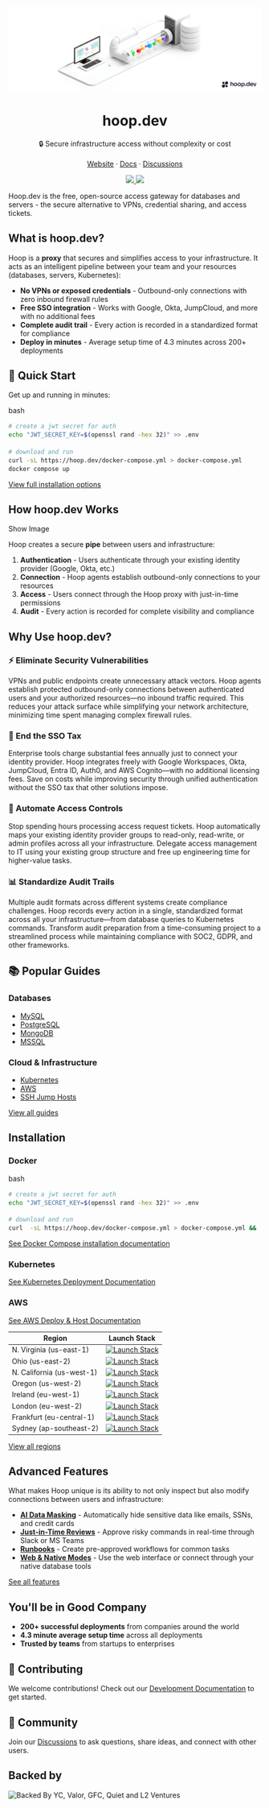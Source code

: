 
![hero](github.png)

<h1 align="center">
<b>hoop.dev</b>
</h1>
<p align="center"> 🔒 Secure infrastructure access without complexity or cost 
<br /> <br />
 <a target="_blank" href="https://hoop.dev">Website</a> · <a target="_blank" href="https://hoop.dev/docs">Docs</a> · <a href="https://github.com/hoophq/hoop/discussions">Discussions</a> </p> </p>
 <p align="center"><a href="https://github.com/hoophq/hoop/actions/workflows/release.yml"><img src="https://img.shields.io/github/v/release/hoophq/hoop.svg?style=flat" /> </a><img src="https://img.shields.io/badge/Setup-4.3_min-success" /></p>

Hoop.dev is the free, open-source access gateway for databases and servers - the secure alternative to VPNs, credential sharing, and access tickets.

## What is hoop.dev?

Hoop is a **proxy** that secures and simplifies access to your infrastructure. It acts as an intelligent pipeline between your team and your resources (databases, servers, Kubernetes):

-   **No VPNs or exposed credentials**  - Outbound-only connections with zero inbound firewall rules
-   **Free SSO integration**  - Works with Google, Okta, JumpCloud, and more with no additional fees
-   **Complete audit trail**  - Every action is recorded in a standardized format for compliance
-   **Deploy in minutes**  - Average setup time of 4.3 minutes across 200+ deployments

## 🚀 Quick Start

Get up and running in minutes:

bash

```bash
# create a jwt secret for auth
echo "JWT_SECRET_KEY=$(openssl rand -hex 32)" >> .env

# download and run
curl -sL https://hoop.dev/docker-compose.yml > docker-compose.yml
docker compose up
```

[View full installation options](https://claude.ai/chat/cd0e4113-01b1-47b0-8d1a-6eec819a3f07#installation)

## How hoop.dev Works

Show Image

Hoop creates a secure **pipe** between users and infrastructure:

1.  **Authentication**  - Users authenticate through your existing identity provider (Google, Okta, etc.)
2.  **Connection**  - Hoop agents establish outbound-only connections to your resources
3.  **Access**  - Users connect through the Hoop proxy with just-in-time permissions
4.  **Audit**  - Every action is recorded for complete visibility and compliance

## Why Use hoop.dev?

### ⚡ Eliminate Security Vulnerabilities

VPNs and public endpoints create unnecessary attack vectors. Hoop agents establish protected outbound-only connections between authenticated users and your authorized resources—no inbound traffic required. This reduces your attack surface while simplifying your network architecture, minimizing time spent managing complex firewall rules.

### 💸 End the SSO Tax

Enterprise tools charge substantial fees annually just to connect your identity provider. Hoop integrates freely with Google Workspaces, Okta, JumpCloud, Entra ID, Auth0, and AWS Cognito—with no additional licensing fees. Save on costs while improving security through unified authentication without the SSO tax that other solutions impose.

### 🔑 Automate Access Controls

Stop spending hours processing access request tickets. Hoop automatically maps your existing identity provider groups to read-only, read-write, or admin profiles across all your infrastructure. Delegate access management to IT using your existing group structure and free up engineering time for higher-value tasks.

### 📊 Standardize Audit Trails

Multiple audit formats across different systems create compliance challenges. Hoop records every action in a single, standardized format across all your infrastructure—from database queries to Kubernetes commands. Transform audit preparation from a time-consuming project to a streamlined process while maintaining compliance with SOC2, GDPR, and other frameworks.

## 📚 Popular Guides

### Databases

-   [MySQL](https://hoop.dev/docs/quickstart/databases/mysql)
-   [PostgreSQL](https://hoop.dev/docs/quickstart/databases/postgres)
-   [MongoDB](https://hoop.dev/docs/quickstart/databases/mongodb)
-   [MSSQL](https://hoop.dev/docs/quickstart/databases/mssql)

### Cloud & Infrastructure

-   [Kubernetes](https://hoop.dev/docs/quickstart/cloud-services/kubernetes)
-   [AWS](https://hoop.dev/docs/quickstart/cloud-services/aws/aws-cli)
-   [SSH Jump Hosts](https://hoop.dev/docs/quickstart/web-applications/jump-hosts)

[View all guides](https://hoop.dev/docs/quickstart)

## Installation

### Docker

bash

```bash
# create a jwt secret for auth
echo "JWT_SECRET_KEY=$(openssl rand -hex 32)" >> .env

# download and run
curl  -sL https://hoop.dev/docker-compose.yml > docker-compose.yml &&  docker compose up
```

[See Docker Compose installation documentation](https://hoop.dev/docs/setup/deployment/docker-compose)

### Kubernetes

[See Kubernetes Deployment Documentation](https://hoop.dev/docs/setup/deployment/kubernetes)

### AWS

[See AWS Deploy & Host Documentation](https://hoop.dev/docs/setup/deployment/AWS)

| Region | Launch Stack |
|--------|--------------|
| N. Virginia (us-east-1) | [![Launch Stack](https://cdn.rawgit.com/buildkite/cloudformation-launch-stack-button-svg/master/launch-stack.svg)](https://us-east-1.console.aws.amazon.com/cloudformation/home?region=us-east-1#/stacks/quickcreate?templateURL=https%3A%2F%2Fhoopdev-platform-cf-us-east-1.s3.us-east-1.amazonaws.com%2Flatest%2Fhoopdev-platform.template.yaml) |
| Ohio (us-east-2) | [![Launch Stack](https://cdn.rawgit.com/buildkite/cloudformation-launch-stack-button-svg/master/launch-stack.svg)](https://us-east-2.console.aws.amazon.com/cloudformation/home?region=us-east-2#/stacks/quickcreate?templateURL=https%3A%2F%2Fhoopdev-platform-cf-us-east-2.s3.us-east-2.amazonaws.com%2Flatest%2Fhoopdev-platform.template.yaml) |
| N. California (us-west-1) | [![Launch Stack](https://cdn.rawgit.com/buildkite/cloudformation-launch-stack-button-svg/master/launch-stack.svg)](https://us-west-1.console.aws.amazon.com/cloudformation/home?region=us-west-1#/stacks/quickcreate?templateURL=https%3A%2F%2Fhoopdev-platform-cf-us-west-1.s3.us-west-1.amazonaws.com%2Flatest%2Fhoopdev-platform.template.yaml) |
| Oregon (us-west-2) | [![Launch Stack](https://cdn.rawgit.com/buildkite/cloudformation-launch-stack-button-svg/master/launch-stack.svg)](https://us-west-2.console.aws.amazon.com/cloudformation/home?region=us-west-2#/stacks/quickcreate?templateURL=https%3A%2F%2Fhoopdev-platform-cf-us-west-2.s3.us-west-2.amazonaws.com%2Flatest%2Fhoopdev-platform.template.yaml) |
| Ireland (eu-west-1) | [![Launch Stack](https://cdn.rawgit.com/buildkite/cloudformation-launch-stack-button-svg/master/launch-stack.svg)](https://eu-west-1.console.aws.amazon.com/cloudformation/home?region=eu-west-1#/stacks/quickcreate?templateURL=https%3A%2F%2Fhoopdev-platform-cf-eu-west-1.s3.eu-west-1.amazonaws.com%2Flatest%2Fhoopdev-platform.template.yaml) |
| London (eu-west-2) | [![Launch Stack](https://cdn.rawgit.com/buildkite/cloudformation-launch-stack-button-svg/master/launch-stack.svg)](https://eu-west-2.console.aws.amazon.com/cloudformation/home?region=eu-west-2#/stacks/quickcreate?templateURL=https%3A%2F%2Fhoopdev-platform-cf-eu-west-2.s3.eu-west-2.amazonaws.com%2Flatest%2Fhoopdev-platform.template.yaml) |
| Frankfurt (eu-central-1) | [![Launch Stack](https://cdn.rawgit.com/buildkite/cloudformation-launch-stack-button-svg/master/launch-stack.svg)](https://eu-central-1.console.aws.amazon.com/cloudformation/home?region=eu-central-1#/stacks/quickcreate?templateURL=https%3A%2F%2Fhoopdev-platform-cf-eu-central-1.s3.eu-central-1.amazonaws.com%2Flatest%2Fhoopdev-platform.template.yaml) |
| Sydney (ap-southeast-2) | [![Launch Stack](https://cdn.rawgit.com/buildkite/cloudformation-launch-stack-button-svg/master/launch-stack.svg)](https://ap-southeast-2.console.aws.amazon.com/cloudformation/home?region=ap-southeast-2#/stacks/quickcreate?templateURL=https%3A%2F%2Fhoopdev-platform-cf-ap-southeast-2.s3.ap-southeast-2.amazonaws.com%2Flatest%2Fhoopdev-platform.template.yaml) |

[View all regions](https://hoop.dev/docs/deploy/AWS)

## Advanced Features

What makes Hoop unique is its ability to not only inspect but also modify connections between users and infrastructure:

-   [**AI Data Masking**](https://hoop.dev/docs/learn/features/ai-data-masking)  - Automatically hide sensitive data like emails, SSNs, and credit cards
-   [**Just-in-Time Reviews**](https://hoop.dev/docs/learn/features/reviews/overview)  - Approve risky commands in real-time through Slack or MS Teams
-   [**Runbooks**](https://hoop.dev/docs/learn/features/runbooks)  - Create pre-approved workflows for common tasks
-   [**Web & Native Modes**](https://hoop.dev/docs/clients)  - Use the web interface or connect through your native database tools

[See all features](https://hoop.dev/docs/learn/features)

## You'll be in Good Company

-   **200+ successful deployments**  from companies around the world
-   **4.3 minute average setup time**  across all deployments
-   **Trusted by teams**  from startups to enterprises

## 🤝 Contributing

We welcome contributions! Check out our [Development Documentation](/DEV.md) to get started.

## 📣 Community

Join our [Discussions](https://github.com/hoophq/hoop/discussions) to ask questions, share ideas, and connect with other users.

## Backed by

![Backed By YC, Valor, GFC, Quiet and L2 Ventures](backedby.png)

